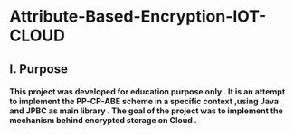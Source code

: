 # Attribute-Based-Encryption-IOT-CLOUD

## I. Purpose 
####        This project was developed for education purpose only . It is an attempt to implement the PP-CP-ABE scheme in a specific context ,using Java and JPBC as main library . The goal of the project was to implement the mechanism behind encrypted storage on Cloud . 

